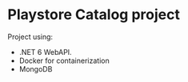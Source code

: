 # Playstore Catalog project
Project using:
- .NET 6 WebAPI.
- Docker for containerization
- MongoDB

